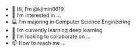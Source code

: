 - 👋 Hi, I’m @kjimin0619
- 👀 I’m interested in ...
- 💻 I'm majoring in Computer Science Engineering
- 🌱 I’m currently learning deep learning
- 💞️ I’m looking to collaborate on ...
- 📫 How to reach me ...

<!---
kjimin0619/kjimin0619 is a ✨ special ✨ repository because its `README.md` (this file) appears on your GitHub profile.
You can click the Preview link to take a look at your changes.
--->
